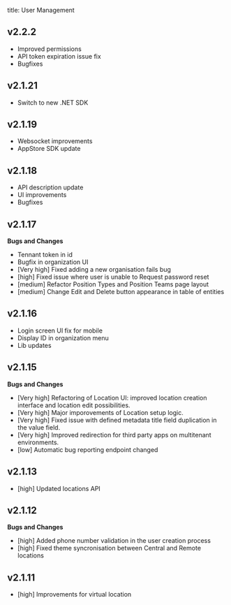 title: User Management

## v2.2.2
- Improved permissions 
- API token expiration issue fix
- Bugfixes

## v2.1.21

- Switch to new .NET SDK


## v2.1.19
- Websocket improvements
- AppStore SDK update

## v2.1.18
- API description update
- UI improvements
- Bugfixes

## v2.1.17

**Bugs and Changes**

- Tennant token in id
- Bugfix in organization UI
- [Very high] Fixed adding a new organisation fails bug
- [high] Fixed issue where user is unable to Request password reset
- [medium] Refactor Position Types and Position Teams page layout
- [medium] Change Edit and Delete button appearance in table of entities

## v2.1.16

- Login screen UI fix for mobile
- Display ID in organization menu
- Lib updates

## v2.1.15

**Bugs and Changes**

- [Very high] Refactoring of Location UI: improved location creation interface and location edit possibilities.
- [Very high] Major imporovements of Location setup logic.
- [Very high] Fixed issue with defined metadata title field duplication in the value field.
- [Very high] Improved redirection for third party apps on multitenant environments.
- [low] Automatic bug reporting endpoint changed


## v2.1.13

- [high] Updated locations API 

## v2.1.12

**Bugs and Changes**

- [high] Added phone number validation in the user creation process
- [high] Fixed theme syncronisation between Central and Remote locations


## v2.1.11

- [high] Improvements for virtual location

